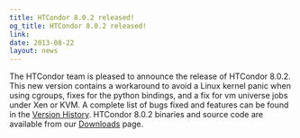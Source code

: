 ```yaml
---
title: HTCondor 8.0.2 released!
og_title: HTCondor 8.0.2 released!
link: 
date: 2013-08-22
layout: news
---
```


The HTCondor team is pleased to announce the release of HTCondor 8.0.2. This new version contains a workaround to avoid a Linux kernel panic when using cgroups, fixes for the python bindings, and a fix for vm universe jobs under Xen or KVM. A complete list of bugs fixed and features can be found in the  <a href="manual/v8.0.2/10_3Stable_Release.html">Version History</a>. HTCondor 8.0.2 binaries and source code are available from our <a href="downloads/">Downloads</a> page. 
